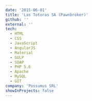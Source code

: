 ```yaml
---
date: '2015-06-01'
title: 'Las Totoras SA (Pawnbroker)'
github: ''
external: ''
tech:
  - HTML
  - CSS
  - JavaScript
  - AngularJS
  - Material
  - GULP
  - SOAP
  - PHP 5.6
  - Apache
  - MySQL
  - GIT
company: 'Possumus SRL'
showInProjects: false
---
```

